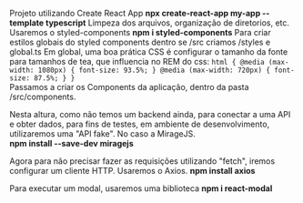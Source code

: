 Projeto utilizando Create React App
**npx create-react-app my-app --template typescript**
Limpeza dos arquivos, organização de diretorios, etc.
Usaremos o styled-components
**npm i styled-components**
Para criar estilos globais do styled components dentro se /src criamos /styles e global.ts
Em global, uma boa prática CSS é configurar o tamanho da fonte para tamanhos de tea, que influencia no REM do css:
``
  html {
    @media (max-width: 1080px) {
      font-size: 93.5%;
    }
    @media (max-width: 720px) {
      font-size: 87.5%;
    }
  }
``  
Passamos a criar os Components da aplicação, dentro da pasta /src/components.

Nesta altura, como não temos um backend ainda, para conectar a uma API e obter dados, para fins de testes, em ambiente de desenvolvimento, utilizaremos uma "API fake". No caso a MirageJS.  
**npm install --save-dev miragejs**

Agora para não precisar fazer as requisições utilizando "fetch", iremos configurar um cliente HTTP. Usaremos o Axios. **npm install axios**

Para executar um modal, usaremos uma biblioteca **npm i react-modal**



